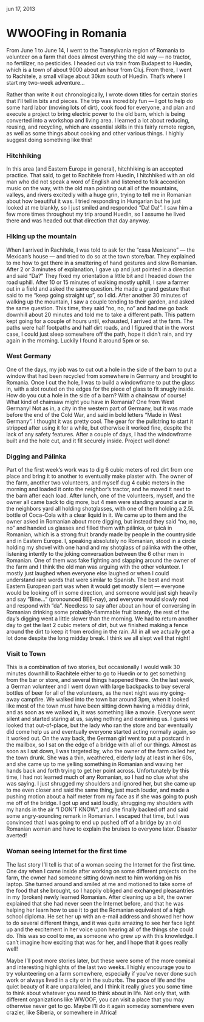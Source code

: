 jun 17, 2013
# WWOOFing in Romania

From June 1 to June 14, I went to the Transylvania region of Romania to volunteer on a farm that does almost everything the old way — no tractor, no fertilizer, no pesticides. I headed out via train from Budapest to Huedin, which is a town of about 9000 about an hour from Cluj. From there, I went to Rachitele, a small village about 30km south of Huedin. That’s where I start my two-week adventure…

Rather than write it out chronologically, I wrote down titles for certain stories that I’ll tell in bits and pieces. The trip was incredibly fun — I got to help do some hard labor (moving lots of dirt), cook food for everyone, and plan and execute a project to bring electric power to the old barn, which is being converted into a workshop and living area. I learned a lot about reducing, reusing, and recycling, which are essential skills in this fairly remote region, as well as some things about cooking and other various things. I highly suggest doing something like this!

### Hitchhiking

In this area (and Eastern Europe in general), hitchhiking is an accepted practice. That said, to get to Rachitele from Huedin, I hitchhiked with an old man who did not speak a word of English and listened to folk accordion music on the way, with the old man pointing out all of the mountains, valleys, and rivers excitedly with a huge grin, trying to tell me in Romanian about how beautiful it was. I tried responding in Hungarian but he just looked at me blankly, so I just smiled and responded “Da! Da!”. I saw him a few more times throughout my trip around Huedin, so I assume he lived there and was headed out that direction that day anyway.

### Hiking up the mountain

When I arrived in Rachitele, I was told to ask for the “casa Mexicano” — the Mexican’s house — and tried to do so at the town store/bar. They explained to me how to get there in a smattering of hand gestures and slow Romanian. After 2 or 3 minutes of explanation, I gave up and just pointed in a direction and said “Da?” They fixed my orientation a little bit and I headed down the road uphill. After 10 or 15 minutes of walking mostly uphill, I saw a farmer out in a field and asked the same question. He made a grand gesture that said to me “keep going straight up”, so I did. After another 30 minutes of walking up the mountain, I saw a couple tending to their garden, and asked the same question. This time, they said “no, no, no” and had me go back downhill about 20 minutes and told me to take a different path. This pattern kept going for a couple of hours until, exhausted, I arrived at the farm. The paths were half footpaths and half dirt roads, and I figured that in the worst case, I could just sleep somewhere off the path, hope it didn’t rain, and try again in the morning. Luckily I found it around 5pm or so.

### West Germany

One of the days, my job was to cut out a hole in the side of the barn to put a window that had been recycled from somewhere in Germany and brought to Romania. Once I cut the hole, I was to build a windowframe to put the glass in, with a slot routed on the edges for the piece of glass to fit snugly inside. How do you cut a hole in the side of a barn? With a chainsaw of course! What kind of chainsaw might you have in Romania? One from West Germany! Not as in, a city in the western part of Germany, but it was made before the end of the Cold War, and said in bold letters “Made in West Germany”. I thought it was pretty cool. The gear for the pullstring to start it stripped after using it for a while, but otherwise it worked fine, despite the lack of any safety features. After a couple of days, I had the windowframe built and the hole cut, and it fit securely inside. Project well done!

### Digging and Pálinka

Part of the first week’s work was to dig 6 cubic meters of red dirt from one place and bring it to another to eventually make plaster with. The owner of the farm, another two volunteers, and myself dug 4 cubic meters in the morning and loaded it onto the neighbor’s tractor, and he moved it next to the barn after each load. After lunch, one of the volunteers, myself, and the owner all came back to dig more, but 4 men were standing around a car in the neighbors yard all holding shotglasses, with one of them holding a 2.5L bottle of Coca-Cola with a clear liquid in it. We came up to them and the owner asked in Romanian about more digging, but instead they said “no, no, no” and handed us glasses and filled them with pálinka, or ţuică in Romanian, which is a strong fruit brandy made by people in the countryside and in Eastern Europe. I, speaking absolutely no Romanian, stood in a circle holding my shovel with one hand and my shotglass of pálinka with the other, listening intently to the joking conversation between the 6 other men in Romanian. One of them was fake fighting and slapping around the owner of the farm and I think the old man was arguing with the other volunteer. I mostly just laughed when everyone else laughed or when I could understand rare words that were similar to Spanish. The best and most Eastern European part was when it would get mostly silent — everyone would be looking off in some direction, and someone would just sigh heavily and say “Bine…” (pronounced BEE-nay), and everyone would slowly nod and respond with “da”. Needless to say after about an hour of conversing in Romanian drinking some probably-flammable fruit brandy, the rest of the day’s digging went a little slower than the morning. We had to return another day to get the last 2 cubic meters of dirt, but we finished making a fence around the dirt to keep it from eroding in the rain. All in all we actually got a lot done despite the long midday break. I think we all slept well that night!

### Visit to Town

This is a combination of two stories, but occasionally I would walk 30 minutes downhill to Rachitele either to go to Huedin or to get something from the bar or store, and several things happened there. On the last week, a German volunteer and I went down with large backpacks to buy several bottles of beer for all of the volunteers, as the next night was my going-away campfire. We walked into the town bar around 3pm, when it looked like most of the town must have been sitting down having a midday drink, and as soon as we walked in, it was something like a movie. Everyone went silent and started staring at us, saying nothing and examining us. I guess we looked that out-of-place, but the lady who ran the store and bar eventually did come help us and eventually everyone started acting normally again, so it worked out. On the way back, the German girl went to put a postcard in the mailbox, so I sat on the edge of a bridge with all of our things. Almost as soon as I sat down, I was targeted by, who the owner of the farm called her, the town drunk. She was a thin, weathered, elderly lady at least in her 60s, and she came up to me yelling something in Romanian and waving her hands back and forth trying to get her point across. Unfortunately by this time, I had not learned much of any Romanian, so I had no clue what she was saying. I just shrugged my shoulders and ignored her, but she came up to me even closer and said the same thing, just much louder, and made a pushing motion about a half meter from my face as if she was going to push me off of the bridge. I got up and said loudly, shrugging my shoulders with my hands in the air “I DON’T KNOW”, and she finally backed off and said some angry-sounding remark in Romanian. I escaped that time, but I was convinced that I was going to end up pushed off of a bridge by an old Romanian woman and have to explain the bruises to everyone later. Disaster averted!

### Woman seeing Internet for the first time

The last story I’ll tell is that of a woman seeing the Internet for the first time. One day when I came inside after working on some different projects on the farm, the owner had someone sitting down next to him working on his laptop. She turned around and smiled at me and motioned to take some of the food that she brought, so I happily obliged and exchanged pleasantries in my (broken) newly learned Romanian. After cleaning up a bit, the owner explained that she had never seen the Internet before, and that he was helping her learn how to use it to get the Romanian equivalent of a high school diploma. He set her up with an e-mail address and showed her how to do several different things, and it was quite amazing to see her face light up and the excitement in her voice upon hearing all of the things she could do. This was so cool to me, as someone who grew up with this knowledge. I can’t imagine how exciting that was for her, and I hope that it goes really well!

Maybe I’ll post more stories later, but these were some of the more comical and interesting highlights of the last two weeks. I highly encourage you to try volunteering on a farm somewhere, especially if you’ve never done such work or always lived in a city or in the suburbs. The pace of life and the quiet beauty of it are unparalleled, and I think it really gives you some time to think about whatever you need to think about in life. Not only that, with different organizations like WWOOF, you can visit a place that you may otherwise never get to go. Maybe I’ll do it again someday somewhere even crazier, like Siberia, or somewhere in Africa!
